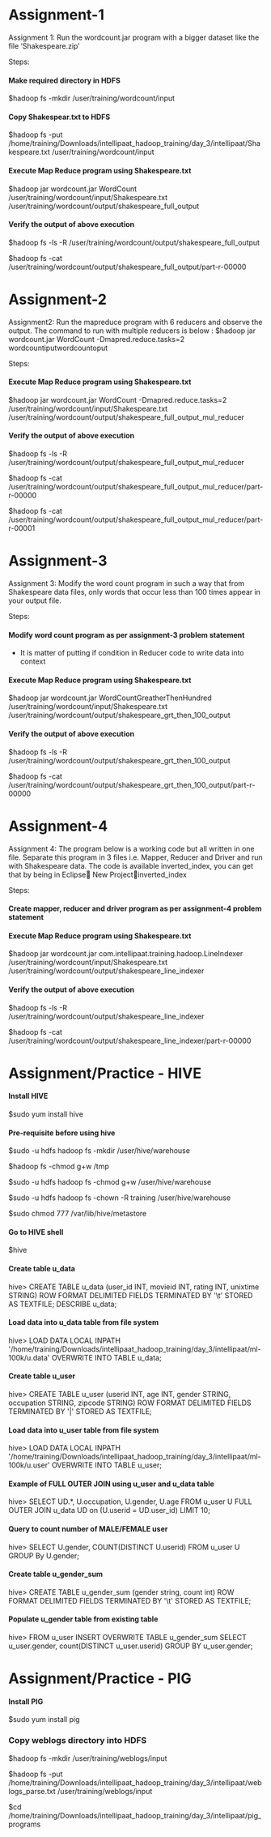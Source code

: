 Assignment-1
========

Assignment 1: Run the wordcount.jar program with a bigger dataset like the file ‘Shakespeare.zip’

Steps:

#### Make required directory in HDFS
$hadoop fs -mkdir /user/training/wordcount/input

#### Copy Shakespear.txt to HDFS
$hadoop fs -put /home/training/Downloads/intellipaat_hadoop_training/day_3/intellipaat/Shakespeare.txt /user/training/wordcount/input

#### Execute Map Reduce program using Shakespeare.txt
$hadoop jar wordcount.jar WordCount /user/training/wordcount/input/Shakespeare.txt /user/training/wordcount/output/shakespeare_full_output

#### Verify the output of above execution
$hadoop fs -ls -R /user/training/wordcount/output/shakespeare_full_output

$hadoop fs -cat /user/training/wordcount/output/shakespeare_full_output/part-r-00000


Assignment-2
========

Assignment2: Run the mapreduce program with 6 reducers and observe the output. The command to run with multiple reducers is below :
$hadoop jar wordcount.jar WordCount -Dmapred.reduce.tasks=2 wordcountiputwordcountoput

Steps:

#### Execute Map Reduce program using Shakespeare.txt
$hadoop jar wordcount.jar WordCount -Dmapred.reduce.tasks=2 /user/training/wordcount/input/Shakespeare.txt /user/training/wordcount/output/shakespeare_full_output_mul_reducer

#### Verify the output of above execution
$hadoop fs -ls -R /user/training/wordcount/output/shakespeare_full_output_mul_reducer

$hadoop fs -cat /user/training/wordcount/output/shakespeare_full_output_mul_reducer/part-r-00000

$hadoop fs -cat /user/training/wordcount/output/shakespeare_full_output_mul_reducer/part-r-00001


Assignment-3
========

Assignment 3: Modify the word count program in such a way that from Shakespeare data files, only words that occur less than 100 times appear in your output file.

Steps:

#### Modify word count program as per assignment-3 problem statement
- It is matter of putting if condition in Reducer code to write data into context

#### Execute Map Reduce program using Shakespeare.txt
$hadoop jar wordcount.jar WordCountGreatherThenHundred /user/training/wordcount/input/Shakespeare.txt /user/training/wordcount/output/shakespeare_grt_then_100_output

#### Verify the output of above execution
$hadoop fs -ls -R /user/training/wordcount/output/shakespeare_grt_then_100_output

$hadoop fs -cat /user/training/wordcount/output/shakespeare_grt_then_100_output/part-r-00000


Assignment-4
========

Assignment 4: The program below is a working code but all written in one file.
Separate this program in 3 files i.e. Mapper, Reducer and Driver and run with Shakespeare data. 
The code is available inverted_index, you can get that by being in Eclipse New Projectinverted_index


Steps:

#### Create mapper, reducer and driver program as per assignment-4 problem statement

#### Execute Map Reduce program using Shakespeare.txt
$hadoop jar wordcount.jar com.intellipaat.training.hadoop.LineIndexer /user/training/wordcount/input/Shakespeare.txt /user/training/wordcount/output/shakespeare_line_indexer

#### Verify the output of above execution
$hadoop fs -ls -R /user/training/wordcount/output/shakespeare_line_indexer

$hadoop fs -cat /user/training/wordcount/output/shakespeare_line_indexer/part-r-00000


Assignment/Practice - HIVE
========

#### Install HIVE
$sudo yum install hive

#### Pre-requisite before using hive
$sudo -u hdfs hadoop fs -mkdir /user/hive/warehouse

$hadoop fs -chmod g+w /tmp

$sudo -u hdfs hadoop fs -chmod g+w /user/hive/warehouse

$sudo -u hdfs hadoop fs -chown -R training /user/hive/warehouse

$sudo chmod 777 /var/lib/hive/metastore

#### Go to HIVE shell
$hive

#### Create table u_data
hive> CREATE TABLE u_data (user_id INT, movieid INT, rating INT, unixtime STRING) ROW FORMAT DELIMITED FIELDS TERMINATED BY '\t' STORED AS TEXTFILE;
DESCRIBE u_data;

#### Load data into u_data table from file system
hive> LOAD DATA LOCAL INPATH '/home/training/Downloads/intellipaat_hadoop_training/day_3/intellipaat/ml-100k/u.data' OVERWRITE INTO TABLE u_data;

#### Create table u_user
hive> CREATE TABLE u_user (userid INT, age INT, gender STRING, occupation STRING, zipcode STRING) ROW FORMAT DELIMITED FIELDS TERMINATED BY '|' STORED AS TEXTFILE;

#### Load data into u_user table from file system
hive> LOAD DATA LOCAL INPATH '/home/training/Downloads/intellipaat_hadoop_training/day_3/intellipaat/ml-100k/u.user' OVERWRITE INTO TABLE u_user;

#### Example of FULL OUTER JOIN using u_user and u_data table
hive> SELECT UD.*, U.occupation, U.gender, U.age FROM u_user U FULL OUTER JOIN u_data UD on (U.userid = UD.user_id) LIMIT 10;

#### Query to count number of MALE/FEMALE user
hive> SELECT U.gender, COUNT(DISTINCT U.userid) FROM u_user U GROUP By U.gender;

#### Create table u_gender_sum
hive> CREATE TABLE u_gender_sum (gender string, count int) ROW FORMAT DELIMITED FIELDS TERMINATED BY '\t' STORED AS TEXTFILE;
 
#### Populate u_gender table from existing table
hive> FROM u_user INSERT OVERWRITE TABLE u_gender_sum SELECT u_user.gender, count(DISTINCT u_user.userid) GROUP BY u_user.gender;


Assignment/Practice - PIG
========

#### Install PIG
$sudo yum install pig

### Copy weblogs directory into HDFS
$hadoop fs -mkdir /user/training/weblogs/input

$hadoop fs -put /home/training/Downloads/intellipaat_hadoop_training/day_3/intellipaat/weblogs_parse.txt /user/training/weblogs/input

$cd /home/training/Downloads/intellipaat_hadoop_training/day_3/intellipaat/pig_programs
